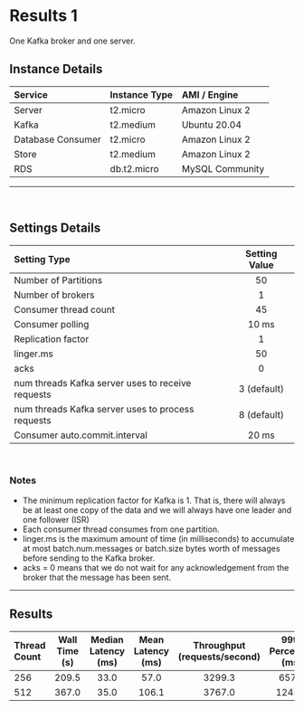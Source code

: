 # Results 1

<p> One Kafka broker and one server. </p>

## Instance Details

| Service           | Instance Type   | AMI / Engine   |
|:------------------|:----------------|:---------------|
| Server            |  t2.micro       | Amazon Linux 2 |
| Kafka             |  t2.medium      | Ubuntu 20.04   |
| Database Consumer |  t2.micro       | Amazon Linux 2 |
| Store             |  t2.medium      | Amazon Linux 2 |
| RDS               |  db.t2.micro    | MySQL Community|

------------------------------------------------------

<br/> 

## Settings Details

| Setting Type                                                        | Setting Value   |
|:--------------------------------------------------------------------|:---------------:|
| Number of Partitions                                                |  50             |
| Number of brokers                                                   |  1              |
| Consumer thread count                                               |  45             |
| Consumer polling                                                    |  10 ms          |
| Replication factor                                                  |  1              |
| linger.ms                                                           |  50             |
| acks                                                                |  0              |
| num threads Kafka server uses to receive requests                   |  3 (default)    |   
| num threads Kafka server uses to process requests                   |  8 (default)    |
| Consumer auto.commit.interval                                       |  20 ms          |

<br/>

### Notes

- The minimum replication factor for Kafka is 1. That is, there will always be
at least one copy of the data and we will always have one leader and one follower (ISR)
- Each consumer thread consumes from one partition.
- linger.ms is the maximum amount of time (in milliseconds) to accumulate at most
batch.num.messages or batch.size bytes worth of messages before sending to the Kafka broker.
- acks = 0 means that we do not wait for any acknowledgement from the broker that the
message has been sent.


-----------------------------------------------------

## Results

| Thread Count | Wall Time (s)  | Median Latency (ms) |  Mean Latency (ms) | Throughput (requests/second) | 99th Percentile (ms) |
|:-------------|:--------------:|:-----------------:|:------------------:|:-----------------------------:|:--------------------:|
|  256         |  209.5         | 33.0              | 57.0               |  3299.3                       |   657.0              |
|  512         |  367.0         | 35.0              | 106.1              |  3767.0                       |   1245.0             | 